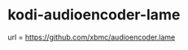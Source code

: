 kodi-audioencoder-lame
========================================

url = https://github.com/xbmc/audioencoder.lame

